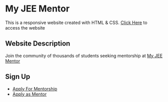 # My JEE Mentor
This is a responsive website created with HTML & CSS.
[Click Here](http://www.myjeementor.com) to access the website

## Website Description
Join the community of thousands of students seeking mentorship at [My JEE Mentor](http://www.myjeementor.com)

## Sign Up
* [Apply For Mentorship](https://goo.gl/forms/kVqYIEWPpfbwAPgJ2)
* [Apply as Mentor](https://goo.gl/forms/ZRicAPgFpmMCpRPn1)